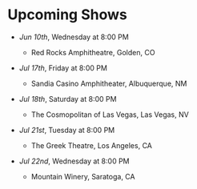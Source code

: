 # Upcoming Shows
- *Jun 10th*, Wednesday at 8:00 PM
    - Red Rocks Amphitheatre, Golden, CO

- *Jul 17th*, Friday at 8:00 PM
    - Sandia Casino Amphitheater, Albuquerque, NM

- *Jul 18th*, Saturday at 8:00 PM
    - The Cosmopolitan of Las Vegas, Las Vegas, NV

- *Jul 21st*, Tuesday at 8:00 PM
    - The Greek Theatre, Los Angeles, CA

- *Jul 22nd*, Wednesday at 8:00 PM
    - Mountain Winery, Saratoga, CA
